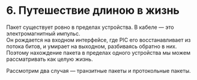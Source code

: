 # 6. Путешествие длиною в жизнь

Пакет существует ровно в пределах устройства. В кабеле — это электромагнитный импульс.  
Он рождается на входном интерфейсе, где PIC его восстанавливает из потока битов, и умирает на выходном, разбиваясь обратно в них.  
Поэтому нахождение пакета в пределах одного устройства мы можем рассматривать как целую жизнь.  
  
Рассмотрим два случая — транзитные пакеты и протокольные пакеты.  


